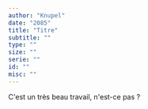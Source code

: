 ```yaml
---
author: "Knupel"
date: "2085"
title: "Titre"
subtitle: ""
type: ""
size: ""
serie: ""
id: ""
misc: ""
---
```


C'est un très beau travail, n'est-ce pas ?